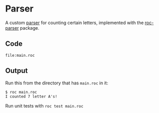 # Parser

A custom [parser](https://github.com/roc-lang/roc/blob/main/Glossary.md#parsing) for counting certain letters, implemented with the [roc-parser](https://github.com/lukewilliamboswell/roc-parser) package.

## Code

```roc
file:main.roc
```

## Output

Run this from the directory that has `main.roc` in it:

```
$ roc main.roc
I counted 7 letter A's!
```

Run unit tests with `roc test main.roc`
